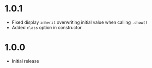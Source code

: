 # 1.0.1
- Fixed display `inherit` overwriting initial value when calling `.show()`
- Added `class` option in constructor

# 1.0.0
- Initial release